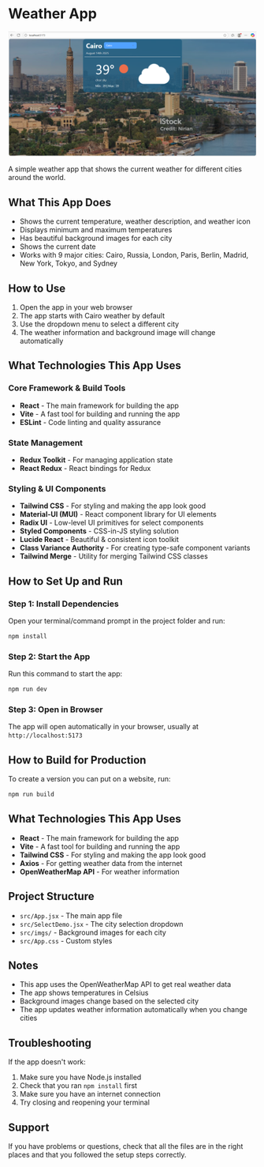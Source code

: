 # Weather App

![Project Screenshot](public/Screenshot.png)

A simple weather app that shows the current weather for different cities around the world.

## What This App Does

- Shows the current temperature, weather description, and weather icon
- Displays minimum and maximum temperatures
- Has beautiful background images for each city
- Shows the current date
- Works with 9 major cities: Cairo, Russia, London, Paris, Berlin, Madrid, New York, Tokyo, and Sydney

## How to Use

1. Open the app in your web browser
2. The app starts with Cairo weather by default
3. Use the dropdown menu to select a different city
4. The weather information and background image will change automatically

## What Technologies This App Uses

### Core Framework & Build Tools

- **React** - The main framework for building the app
- **Vite** - A fast tool for building and running the app
- **ESLint** - Code linting and quality assurance

### State Management

- **Redux Toolkit** - For managing application state
- **React Redux** - React bindings for Redux

### Styling & UI Components

- **Tailwind CSS** - For styling and making the app look good
- **Material-UI (MUI)** - React component library for UI elements
- **Radix UI** - Low-level UI primitives for select components
- **Styled Components** - CSS-in-JS styling solution
- **Lucide React** - Beautiful & consistent icon toolkit
- **Class Variance Authority** - For creating type-safe component variants
- **Tailwind Merge** - Utility for merging Tailwind CSS classes

## How to Set Up and Run

### Step 1: Install Dependencies

Open your terminal/command prompt in the project folder and run:

```bash
npm install
```

### Step 2: Start the App

Run this command to start the app:

```bash
npm run dev
```

### Step 3: Open in Browser

The app will open automatically in your browser, usually at `http://localhost:5173`

## How to Build for Production

To create a version you can put on a website, run:

```bash
npm run build
```

## What Technologies This App Uses

- **React** - The main framework for building the app
- **Vite** - A fast tool for building and running the app
- **Tailwind CSS** - For styling and making the app look good
- **Axios** - For getting weather data from the internet
- **OpenWeatherMap API** - For weather information

## Project Structure

- `src/App.jsx` - The main app file
- `src/SelectDemo.jsx` - The city selection dropdown
- `src/imgs/` - Background images for each city
- `src/App.css` - Custom styles

## Notes

- This app uses the OpenWeatherMap API to get real weather data
- The app shows temperatures in Celsius
- Background images change based on the selected city
- The app updates weather information automatically when you change cities

## Troubleshooting

If the app doesn't work:

1. Make sure you have Node.js installed
2. Check that you ran `npm install` first
3. Make sure you have an internet connection
4. Try closing and reopening your terminal

## Support

If you have problems or questions, check that all the files are in the right places and that you followed the setup steps correctly.
